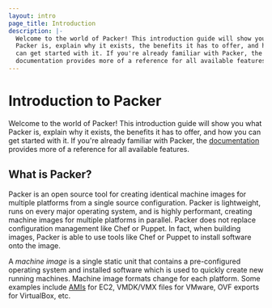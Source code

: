 ```yaml
---
layout: intro
page_title: Introduction
description: |-
  Welcome to the world of Packer! This introduction guide will show you what
  Packer is, explain why it exists, the benefits it has to offer, and how you
  can get started with it. If you're already familiar with Packer, the
  documentation provides more of a reference for all available features.
---
```


# Introduction to Packer

Welcome to the world of Packer! This introduction guide will show you what
Packer is, explain why it exists, the benefits it has to offer, and how you can
get started with it. If you're already familiar with Packer, the
[documentation](/docs/index.html) provides more of a reference for all available
features.

## What is Packer?

Packer is an open source tool for creating identical machine images for multiple
platforms from a single source configuration. Packer is lightweight, runs on
every major operating system, and is highly performant, creating machine images
for multiple platforms in parallel. Packer does not replace configuration
management like Chef or Puppet. In fact, when building images, Packer is able to
use tools like Chef or Puppet to install software onto the image.

A *machine image* is a single static unit that contains a pre-configured
operating system and installed software which is used to quickly create new
running machines. Machine image formats change for each platform. Some examples
include [AMIs](https://en.wikipedia.org/wiki/Amazon_Machine_Image) for EC2,
VMDK/VMX files for VMware, OVF exports for VirtualBox, etc.
